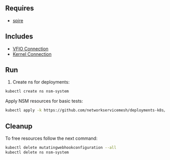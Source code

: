 ## Requires

- [spire](../spire)

## Includes

- [VFIO Connection](../use-cases/Vfio2Noop)
- [Kernel Connection](../use-cases/SriovKernel2Noop)

## Run

1. Create ns for deployments:
```bash
kubectl create ns nsm-system
```

Apply NSM resources for basic tests:
```bash
kubectl apply -k https://github.com/networkservicemesh/deployments-k8s/examples/sriov?ref=e2b043e9ff33c4d29cdb5a59c6ed700bf0fe7cb2
```

## Cleanup

To free resources follow the next command:
```bash
kubectl delete mutatingwebhookconfiguration --all
kubectl delete ns nsm-system
```

